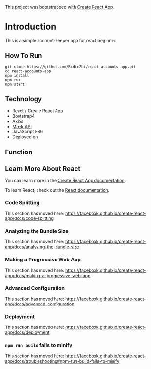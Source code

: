 This project was bootstrapped with [Create React App](https://github.com/facebook/create-react-app).

# Introduction

This is a simple account-keeper app for react beginner.

## How To Run

```
git clone https://github.com/RidicZhi/react-accounts-app.git
cd react-accounts-app
npm install
npm run
npm start
```

## Technology

* React / Create React App
* Bootstrap4
* Axios
* [Mock API](https://5cb5bfa207f233001424d6c5.mockapi.io/api/v1/records)
* JavaScript ES6
* Deployed on []()

## Function


## Learn More About React

You can learn more in the [Create React App documentation](https://facebook.github.io/create-react-app/docs/getting-started).

To learn React, check out the [React documentation](https://reactjs.org/).

### Code Splitting

This section has moved here: https://facebook.github.io/create-react-app/docs/code-splitting

### Analyzing the Bundle Size

This section has moved here: https://facebook.github.io/create-react-app/docs/analyzing-the-bundle-size

### Making a Progressive Web App

This section has moved here: https://facebook.github.io/create-react-app/docs/making-a-progressive-web-app

### Advanced Configuration

This section has moved here: https://facebook.github.io/create-react-app/docs/advanced-configuration

### Deployment

This section has moved here: https://facebook.github.io/create-react-app/docs/deployment

### `npm run build` fails to minify

This section has moved here: https://facebook.github.io/create-react-app/docs/troubleshooting#npm-run-build-fails-to-minify

